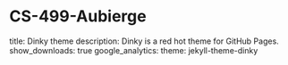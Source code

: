# CS-499-Aubierge
title: Dinky theme
description: Dinky is a red hot theme for GitHub Pages.
show_downloads: true
google_analytics:
theme: jekyll-theme-dinky
